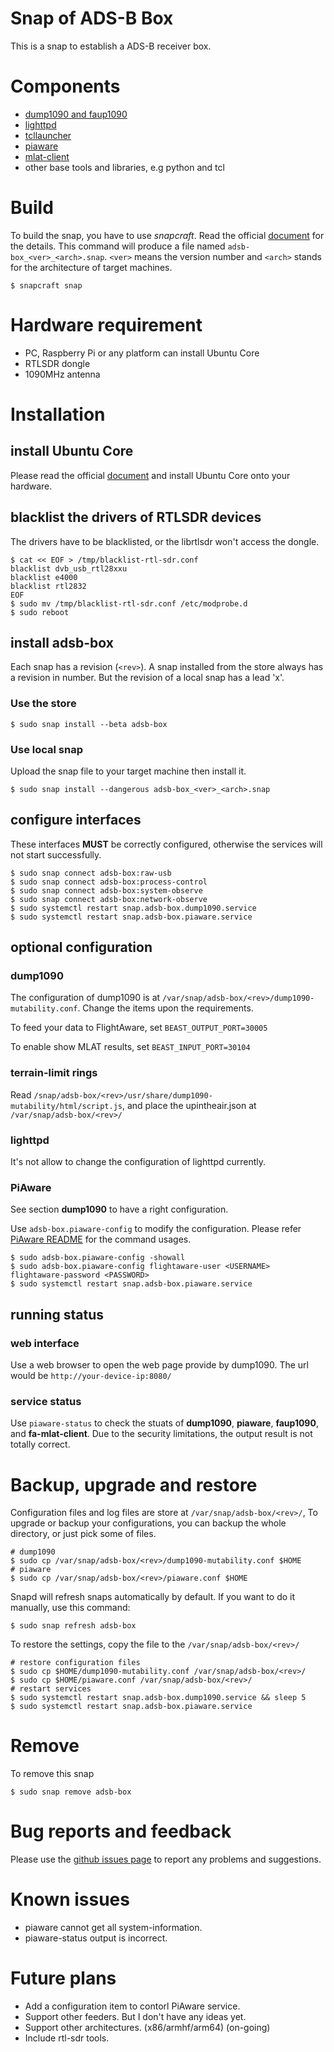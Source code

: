 # Snap of ADS-B Box

This is a snap to establish a ADS-B receiver box.

# Components

* [dump1090 and faup1090](https://github.com/mutability/dump1090/)
* [lighttpd](https://www.lighttpd.net/)
* [tcllauncher](https://github.com/flightaware/tcllauncher/)
* [piaware](https://github.com/flightaware/piaware/)
* [mlat-client](https://github.com/mutability/mlat-client/)
* other base tools and libraries, e.g python and tcl

# Build

To build the snap, you have to use *snapcraft*. Read the official [document](http://snapcraft.io/docs/build-snaps/) for the details. This command will produce a file named `adsb-box_<ver>_<arch>.snap`. `<ver>` means the version number and `<arch>` stands for the architecture of target machines.

````
$ snapcraft snap
````

# Hardware requirement

* PC, Raspberry Pi or any platform can install Ubuntu Core
* RTLSDR dongle
* 1090MHz antenna

# Installation

## install Ubuntu Core

Please read the official [document](https://developer.ubuntu.com/core/get-started) and install Ubuntu Core onto your hardware.

## blacklist the drivers of RTLSDR devices

The drivers have to be blacklisted, or the librtlsdr won't access the dongle.

````
$ cat << EOF > /tmp/blacklist-rtl-sdr.conf
blacklist dvb_usb_rtl28xxu
blacklist e4000
blacklist rtl2832
EOF
$ sudo mv /tmp/blacklist-rtl-sdr.conf /etc/modprobe.d
$ sudo reboot
````

## install adsb-box

Each snap has a revision (`<rev>`). A snap installed from the store always has a revision in number. But the revision of a local snap has a lead 'x'.

### Use the store

````
$ sudo snap install --beta adsb-box
````

### Use local snap

Upload the snap file to your target machine then install it.

````
$ sudo snap install --dangerous adsb-box_<ver>_<arch>.snap
````

## configure interfaces

These interfaces **MUST** be correctly configured, otherwise the services will not start successfully.

````
$ sudo snap connect adsb-box:raw-usb
$ sudo snap connect adsb-box:process-control
$ sudo snap connect adsb-box:system-observe
$ sudo snap connect adsb-box:network-observe
$ sudo systemctl restart snap.adsb-box.dump1090.service
$ sudo systemctl restart snap.adsb-box.piaware.service
````

## optional configuration

### dump1090

The configuration of dump1090 is at `/var/snap/adsb-box/<rev>/dump1090-mutability.conf`.
Change the items upon the requirements.

To feed your data to FlightAware, set `BEAST_OUTPUT_PORT=30005`

To enable show MLAT results, set `BEAST_INPUT_PORT=30104`

### terrain-limit rings

Read `/snap/adsb-box/<rev>/usr/share/dump1090-mutability/html/script.js`, and place the upintheair.json at `/var/snap/adsb-box/<rev>/`

### lighttpd

It's not allow to change the configuration of lighttpd currently.

### PiAware

See section **dump1090** to have a right configuration.

Use `adsb-box.piaware-config` to modify the configuration. Please refer [PiAware README](https://github.com/flightaware/piaware/blob/master/README.md) for the command usages.

````
$ sudo adsb-box.piaware-config -showall
$ sudo adsb-box.piaware-config flightaware-user <USERNAME> flightaware-password <PASSWORD>
$ sudo systemctl restart snap.adsb-box.piaware.service
````

## running status

### web interface

Use a web browser to open the web page provide by dump1090. The url would be `http://your-device-ip:8080/`

### service status

Use `piaware-status` to check the stuats of **dump1090**, **piaware**, **faup1090**, and **fa-mlat-client**. Due to the security limitations, the output result is not totally correct.

# Backup, upgrade and restore

Configuration files and log files are store at `/var/snap/adsb-box/<rev>/`, To upgrade or backup your configurations, you can backup the whole directory, or just pick some of files.
````
# dump1090
$ sudo cp /var/snap/adsb-box/<rev>/dump1090-mutability.conf $HOME
# piaware
$ sudo cp /var/snap/adsb-box/<rev>/piaware.conf $HOME
````

Snapd will refresh snaps automatically by default. If you want to do it manually, use this command:
````
$ sudo snap refresh adsb-box
````

To restore the settings, copy the file to the `/var/snap/adsb-box/<rev>/`
````
# restore configuration files
$ sudo cp $HOME/dump1090-mutability.conf /var/snap/adsb-box/<rev>/
$ sudo cp $HOME/piaware.conf /var/snap/adsb-box/<rev>/
# restart services
$ sudo systemctl restart snap.adsb-box.dump1090.service && sleep 5
$ sudo systemctl restart snap.adsb-box.piaware.service
````

# Remove

To remove this snap

````
$ sudo snap remove adsb-box
````

# Bug reports and feedback

Please use the [github issues page](https://github.com/tsunghanliu/adsb-box.snap/issues) to report any problems and suggestions.

# Known issues

* piaware cannot get all system-information.
* piaware-status output is incorrect.

# Future plans

* Add a configuration item to contorl PiAware service.
* Support other feeders. But I don't have any ideas yet.
* Support other architectures. (x86/armhf/arm64) (on-going)
* Include rtl-sdr tools.
